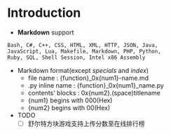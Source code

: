 # Introduction
- **Markdown** support 
```
Bash, C#, C++, CSS, HTML, XML, HTTP, JSON, Java, 
JavaScript, Lua, Makefile, Markdown, PHP, Python, 
Ruby, SQL, Shell Session, Intel x86 Assembly
```
- Markdown format(except *specials* and *index*)
    - file name : {function}_0x{num1}-name.md
    - .py inline name : {function}_0x{num1}_name.py
    - contents' blocks : 0x{num2}.(space)titlename
    - {num1} begins with 000(Hex)
    - {num2} begins with 00(Hex)
- TODO
    - [ ] 舒尔特方块游戏支持上传分数至在线排行榜